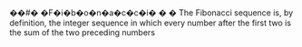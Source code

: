 ��#� �F�i�b�o�n�a�c�c�i�
�
�
The Fibonacci sequence is, by definition, the integer sequence in which every number after the first two is the sum of the two preceding numbers
